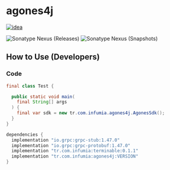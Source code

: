 # agones4j
[![idea](https://www.elegantobjects.org/intellij-idea.svg)](https://www.jetbrains.com/idea/)

![Sonatype Nexus (Releases)](https://img.shields.io/nexus/r/tr.com.infumia/agones4j?label=maven-central&server=https%3A%2F%2Foss.sonatype.org%2F)
![Sonatype Nexus (Snapshots)](https://img.shields.io/nexus/s/tr.com.infumia/agones4j?label=maven-central&server=https%3A%2F%2Foss.sonatype.org)
## How to Use (Developers)
### Code
```java
final class Test {

  public static void main(
    final String[] args
  ) {
    final var sdk = new tr.com.infumia.agones4j.AgonesSdk();
  }
}
```
```groovy
dependencies {
  implementation "io.grpc:grpc-stub:1.47.0"
  implementation "io.grpc:grpc-protobuf:1.47.0"
  implementation "tr.com.infumia:terminable:0.1.1"
  implementation "tr.com.infumia:agones4j:VERSION"
}
```
